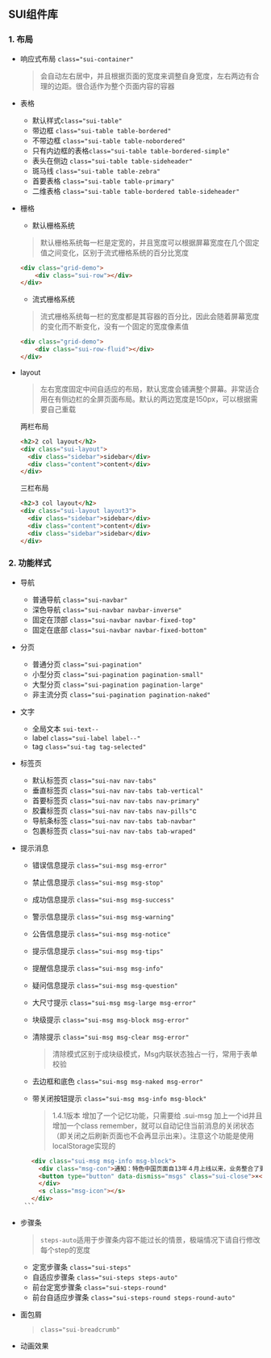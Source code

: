 ## SUI组件库

### 1. 布局

- 响应式布局 `class="sui-container"`

	> 会自动左右居中，并且根据页面的宽度来调整自身宽度，左右两边有合理的边距。很合适作为整个页面内容的容器

- 表格
	- 默认样式`class="sui-table"`
	- 带边框 `class="sui-table table-bordered"`
	- 不带边框 `class="sui-table table-nobordered"`
	- 只有内边框的表格`class="sui-table table-bordered-simple"`
	- 表头在侧边 `class="sui-table table-sideheader"`
	- 斑马线 `class="sui-table table-zebra"`
	- 首要表格 `class="sui-table table-primary"`
	- 二维表格 `class="sui-table table-bordered table-sideheader"`

- 栅格
	- 默认栅格系统

	> 默认栅格系统每一栏是定宽的，并且宽度可以根据屏幕宽度在几个固定值之间变化，区别于流式栅格系统的百分比宽度

	```html
	<div class="grid-demo">
		<div class="sui-row"></div>
	</div>
	```

	- 流式栅格系统

	> 流式栅格系统每一栏的宽度都是其容器的百分比，因此会随着屏幕宽度的变化而不断变化，没有一个固定的宽度像素值

	```html
	<div class="grid-demo">
		<div class="sui-row-fluid"></div>
	</div>
	```

- layout

	> 左右宽度固定中间自适应的布局，默认宽度会铺满整个屏幕。非常适合用在有侧边栏的全屏页面布局。默认的两边宽度是150px，可以根据需要自己重载

	两栏布局

    ```html
	<h2>2 col layout</h2>
	<div class="sui-layout">
	  <div class="sidebar">sidebar</div>
	  <div class="content">content</div>
	</div>
    ```
	三栏布局

    ```html
	<h2>3 col layout</h2>
	<div class="sui-layout layout3">
	  <div class="sidebar">sidebar</div>
	  <div class="content">content</div>
	  <div class="sidebar">sidebar</div>
	</div>
    ```

### 2. 功能样式

- 导航
	- 普通导航 `class="sui-navbar"`
	- 深色导航 `class="sui-navbar navbar-inverse"`
	- 固定在顶部 `class="sui-navbar navbar-fixed-top"`
	- 固定在底部 `class="sui-navbar navbar-fixed-bottom"`

- 分页
	- 普通分页 `class="sui-pagination"`
	- 小型分页 `class="sui-pagination pagination-small"`
	- 大型分页 `class="sui-pagination pagination-large"`
	- 非主流分页 `class="sui-pagination pagination-naked"`

- 文字
	- 全局文本 `sui-text--`
	- label `class="sui-label label--"`
	- tag `class="sui-tag tag-selected"`

- 标签页
	- 默认标签页 `class="sui-nav nav-tabs"`
	- 垂直标签页 `class="sui-nav nav-tabs tab-vertical"`
	- 首要标签页 `class="sui-nav nav-tabs nav-primary"`
	- 胶囊标签页 `class="sui-nav nav-tabs nav-pills"`c
	- 导航条标签 `class="sui-nav nav-tabs tab-navbar"`
	- 包裹标签页 `class="sui-nav nav-tabs tab-wraped"`

- 提示消息
	- 错误信息提示 `class="sui-msg msg-error"`
	- 禁止信息提示 `class="sui-msg msg-stop"`
	- 成功信息提示 `class="sui-msg msg-success"`
	- 警示信息提示 `class="sui-msg msg-warning"`
	- 公告信息提示 `class="sui-msg msg-notice"`
	- 提示信息提示 `class="sui-msg msg-tips"`
	- 提醒信息提示 `class="sui-msg msg-info"`
	- 疑问信息提示 `class="sui-msg msg-question"`
	- 大尺寸提示 `class="sui-msg msg-large msg-error"`
	- 块级提示 `class="sui-msg msg-block msg-error"`
	- 清除提示 `class="sui-msg msg-clear msg-error"`

		> 清除模式区别于成块级模式，Msg内联状态独占一行，常用于表单校验
	- 去边框和底色 `class="sui-msg msg-naked msg-error"`
	- 带关闭按钮提示 `class="sui-msg msg-info msg-block"`

		> 1.4.1版本 增加了一个记忆功能，只需要给 .sui-msg 加上一个id并且增加一个class remember，就可以自动记住当前消息的关闭状态（即关闭之后刷新页面也不会再显示出来）。注意这个功能是使用localStorage实现的

   	 ```html
		<div class="sui-msg msg-info msg-block">
		  <div class="msg-con">通知：特色中国页面自13年４月上线以来，业务整合了更多的地域营销资源
  		  <button type="button" data-dismiss="msgs" class="sui-close">×</button>
		  </div>
		  <s class="msg-icon"></s>
		</div>
  	  ```

- 步骤条
	> `steps-auto`适用于步骤条内容不能过长的情景，极端情况下请自行修改每个step的宽度
	- 定宽步骤条 `class="sui-steps"`
	- 自适应步骤条 `class="sui-steps steps-auto"`
	- 前台定宽步骤条 `class="sui-steps-round"`
	- 前台自适应步骤条 `class="sui-steps-round steps-round-auto"`

- 面包屑
	> `class="sui-breadcrumb"`

- 动画效果
